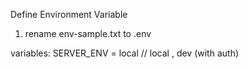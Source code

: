 Define Environment Variable
1. rename env-sample.txt to .env

variables:
SERVER_ENV = local // local , dev (with auth)
